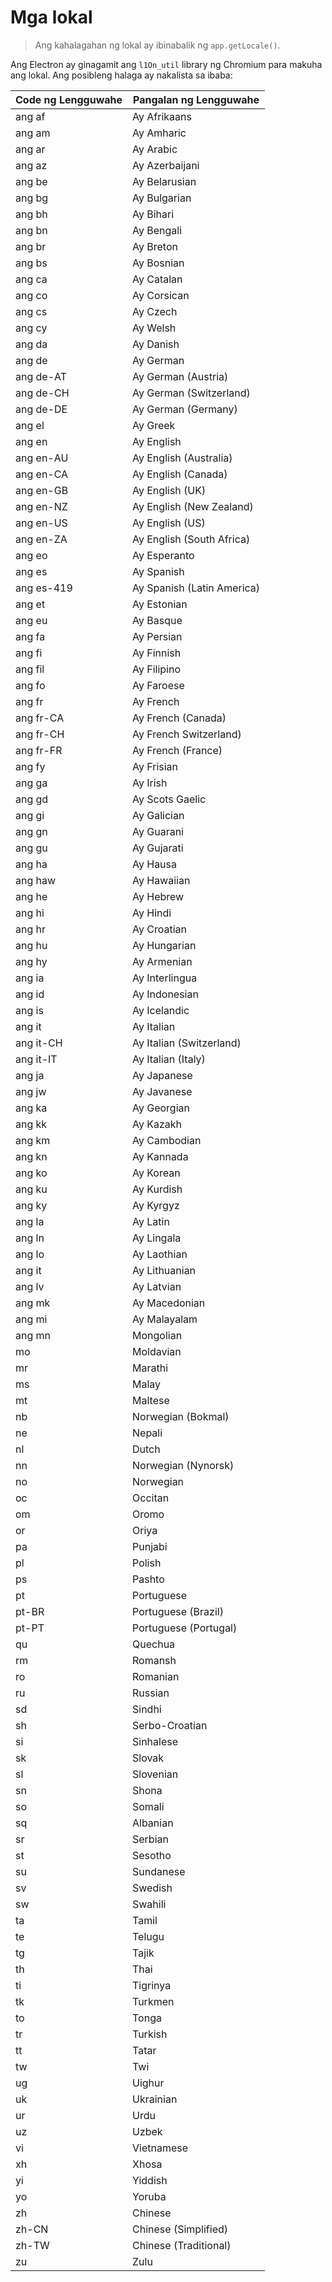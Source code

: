 # Mga lokal

> Ang kahalagahan ng lokal ay ibinabalik ng `app.getLocale()`.

Ang Electron ay ginagamit ang `l1On_util` library ng Chromium para makuha ang lokal. Ang posibleng halaga ay nakalista sa ibaba:

| Code ng Lengguwahe | Pangalan ng Lengguwahe     |
| ------------------ | -------------------------- |
| ang af             | Ay Afrikaans               |
| ang am             | Ay Amharic                 |
| ang ar             | Ay Arabic                  |
| ang az             | Ay Azerbaijani             |
| ang be             | Ay Belarusian              |
| ang bg             | Ay Bulgarian               |
| ang bh             | Ay Bihari                  |
| ang bn             | Ay Bengali                 |
| ang br             | Ay Breton                  |
| ang bs             | Ay Bosnian                 |
| ang ca             | Ay Catalan                 |
| ang co             | Ay Corsican                |
| ang cs             | Ay Czech                   |
| ang cy             | Ay Welsh                   |
| ang da             | Ay Danish                  |
| ang de             | Ay German                  |
| ang de-AT          | Ay German (Austria)        |
| ang de-CH          | Ay German (Switzerland)    |
| ang de-DE          | Ay German (Germany)        |
| ang el             | Ay Greek                   |
| ang en             | Ay English                 |
| ang en-AU          | Ay English (Australia)     |
| ang en-CA          | Ay English (Canada)        |
| ang en-GB          | Ay English (UK)            |
| ang en-NZ          | Ay English (New Zealand)   |
| ang en-US          | Ay English (US)            |
| ang en-ZA          | Ay English (South Africa)  |
| ang eo             | Ay Esperanto               |
| ang es             | Ay Spanish                 |
| ang es-419         | Ay Spanish (Latin America) |
| ang et             | Ay Estonian                |
| ang eu             | Ay Basque                  |
| ang fa             | Ay Persian                 |
| ang fi             | Ay Finnish                 |
| ang fil            | Ay Filipino                |
| ang fo             | Ay Faroese                 |
| ang fr             | Ay French                  |
| ang fr-CA          | Ay French (Canada)         |
| ang fr-CH          | Ay French Switzerland)     |
| ang fr-FR          | Ay French (France)         |
| ang fy             | Ay Frisian                 |
| ang ga             | Ay Irish                   |
| ang gd             | Ay Scots Gaelic            |
| ang gi             | Ay Galician                |
| ang gn             | Ay Guarani                 |
| ang gu             | Ay Gujarati                |
| ang ha             | Ay Hausa                   |
| ang haw            | Ay Hawaiian                |
| ang he             | Ay Hebrew                  |
| ang hi             | Ay Hindi                   |
| ang hr             | Ay Croatian                |
| ang hu             | Ay Hungarian               |
| ang hy             | Ay Armenian                |
| ang ia             | Ay Interlingua             |
| ang id             | Ay Indonesian              |
| ang is             | Ay Icelandic               |
| ang it             | Ay Italian                 |
| ang it-CH          | Ay Italian (Switzerland)   |
| ang it-IT          | Ay Italian (Italy)         |
| ang ja             | Ay Japanese                |
| ang jw             | Ay Javanese                |
| ang ka             | Ay Georgian                |
| ang kk             | Ay Kazakh                  |
| ang km             | Ay Cambodian               |
| ang kn             | Ay Kannada                 |
| ang ko             | Ay Korean                  |
| ang ku             | Ay Kurdish                 |
| ang ky             | Ay Kyrgyz                  |
| ang la             | Ay Latin                   |
| ang ln             | Ay Lingala                 |
| ang lo             | Ay Laothian                |
| ang it             | Ay Lithuanian              |
| ang lv             | Ay Latvian                 |
| ang mk             | Ay Macedonian              |
| ang mi             | Ay Malayalam               |
| ang mn             | Mongolian                  |
| mo                 | Moldavian                  |
| mr                 | Marathi                    |
| ms                 | Malay                      |
| mt                 | Maltese                    |
| nb                 | Norwegian (Bokmal)         |
| ne                 | Nepali                     |
| nl                 | Dutch                      |
| nn                 | Norwegian (Nynorsk)        |
| no                 | Norwegian                  |
| oc                 | Occitan                    |
| om                 | Oromo                      |
| or                 | Oriya                      |
| pa                 | Punjabi                    |
| pl                 | Polish                     |
| ps                 | Pashto                     |
| pt                 | Portuguese                 |
| pt-BR              | Portuguese (Brazil)        |
| pt-PT              | Portuguese (Portugal)      |
| qu                 | Quechua                    |
| rm                 | Romansh                    |
| ro                 | Romanian                   |
| ru                 | Russian                    |
| sd                 | Sindhi                     |
| sh                 | Serbo-Croatian             |
| si                 | Sinhalese                  |
| sk                 | Slovak                     |
| sl                 | Slovenian                  |
| sn                 | Shona                      |
| so                 | Somali                     |
| sq                 | Albanian                   |
| sr                 | Serbian                    |
| st                 | Sesotho                    |
| su                 | Sundanese                  |
| sv                 | Swedish                    |
| sw                 | Swahili                    |
| ta                 | Tamil                      |
| te                 | Telugu                     |
| tg                 | Tajik                      |
| th                 | Thai                       |
| ti                 | Tigrinya                   |
| tk                 | Turkmen                    |
| to                 | Tonga                      |
| tr                 | Turkish                    |
| tt                 | Tatar                      |
| tw                 | Twi                        |
| ug                 | Uighur                     |
| uk                 | Ukrainian                  |
| ur                 | Urdu                       |
| uz                 | Uzbek                      |
| vi                 | Vietnamese                 |
| xh                 | Xhosa                      |
| yi                 | Yiddish                    |
| yo                 | Yoruba                     |
| zh                 | Chinese                    |
| zh-CN              | Chinese (Simplified)       |
| zh-TW              | Chinese (Traditional)      |
| zu                 | Zulu                       |